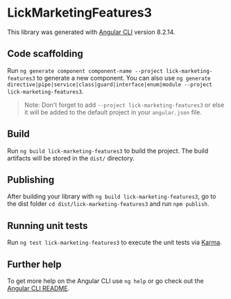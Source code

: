 # LickMarketingFeatures3

This library was generated with [Angular CLI](https://github.com/angular/angular-cli) version 8.2.14.

## Code scaffolding

Run `ng generate component component-name --project lick-marketing-features3` to generate a new component. You can also use `ng generate directive|pipe|service|class|guard|interface|enum|module --project lick-marketing-features3`.
> Note: Don't forget to add `--project lick-marketing-features3` or else it will be added to the default project in your `angular.json` file. 

## Build

Run `ng build lick-marketing-features3` to build the project. The build artifacts will be stored in the `dist/` directory.

## Publishing

After building your library with `ng build lick-marketing-features3`, go to the dist folder `cd dist/lick-marketing-features3` and run `npm publish`.

## Running unit tests

Run `ng test lick-marketing-features3` to execute the unit tests via [Karma](https://karma-runner.github.io).

## Further help

To get more help on the Angular CLI use `ng help` or go check out the [Angular CLI README](https://github.com/angular/angular-cli/blob/master/README.md).
